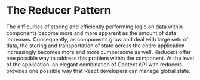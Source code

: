 # The Reducer Pattern

The difficulties of storing and efficiently performing logic on data within components become more and more apparent as the amount of data increases. Consequently, as components grow and deal with large sets of data, the storing and transportation of state across the entire application increasingly becomes more and more cumbersome as well. Reducers offer one possible way to address this problem within the component. At the level of the application, an elegant combination of Context API with reducers provides one possible way that React developers can manage global state. 
